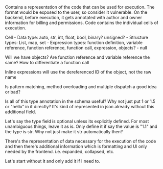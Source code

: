 Contains a representation of the code that can be used for execution. 
The format would be exposed to the user, so consider it vulnerable. 
On the backend, before execution, it gets annotated with author and owner information for billing and permissions.
Code contains the individual cells of execution. 

Cell
    - Data type: auto, str, int, float, bool, binary? unsigned?
    - Structure types: List, map, set
    - Expression types: function definition, variable reference, function reference, function call, expression, objects?
    - null

Will we have objects?
Are function reference and variable reference the same?
How to differentiate a function call

Inline expressions will use the dereferenced ID of the object, not the raw name 

Is pattern matching, method overloading and multiple dispatch a good idea or bad?

Is all of this type annotation in the schema useful? 
Why not just put 1 or 1.5 or "hello" in it directly?
It's kind of represented in json already without this additional field. 

Let's say the type field is optional unless its explicitly defined. 
For most unambiguous things, leave it as is. 
Only define it if say the value is "1.1" and the type is str. 
Why not just make it str automatically then? 

There's the representation of data necessary for the execution of the code and then there's additional information which is formatting and UI only needed by the frontend. i.e. expanded, collapsed, etc.

Let's start without it and only add it if I need to. 
